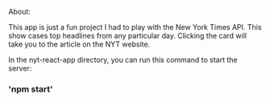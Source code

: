 About:

This app is just a fun project I had to play with the New York Times API. This show cases top headlines from any particular day.
Clicking the card will take you to the article on the NYT website.

In the nyt-react-app directory, you can run this command to start the server:
### 'npm start'
